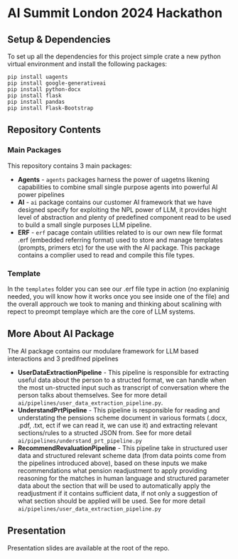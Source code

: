 # AI Summit London 2024 Hackathon
## Setup & Dependencies
To set up all the dependencies for this project simple crate a new python virtual environment and install the following packages:

    pip install uagents
    pip install google-generativeai
    pip install python-docx
    pip install flask
    pip install pandas
    pip install Flask-Bootstrap

## Repository Contents
### Main Packages
This repository contains 3 main packages:
* **Agents** -  ```agents```  packages harness the power of uagetns likening capabilities to combine small single purpose agents into powerful AI power pipelines
* **AI** - ```ai```  package contains our customer AI framework that we have designed specify for exploiting the NPL power of LLM, it provides hight level of abstraction and plenty of predefined component read to be used to build a small single purposes LLM pipeline.
* **ERF**  - ```erf``` pacage contain utilities related to is our own new file format .erf (embedded referring format) used to store and manage templates (prompts, primers etc) for the use with the AI package. This package contains a complier used to read and compile this file types.
### Template
In the ```templates```  folder you can see our .erf file type in action (no explaninig needed, you will know how it works once you see inside one of the file) and the overall approuch we took to maning and thinking about scalining with repect to preompt templaye which are the core of LLM systems.

## More About AI Package
The AI package contains our modulare framework for LLM based interactions and 3 predifned pipelines
* **UserDataExtractionPipeline**  - This pipeline is responsible for extracting useful data about the person to a structed format, we can handle when the most un-structed input such as transcript of conversation where the person talks about themselves.   See for more detail ```ai/pipelines/user_data_extraction_pipeline.py```.
* **UnderstandPrtPipeline** - This pipeline is responsible for reading and understating the pensions scheme document in various formats (.docx, .pdf, .txt, ect if we can read it, we can use it) and extracting relevant sections/rules to a structed JSON from. See for more detail ```ai/pipelines/understand_prt_pipeline.py```
* **RecommendRevaluationPipeline** - This pipeline take in structured user data and structured relevant scheme data (from data points come from the pipelines introduced above), based on these inputs we make recommendations what pension readjustment to apply providing reasoning for the matches in human language and structured parameter data about the section that will be used to automatically apply the readjustment if it contains sufficient data, if not only a suggestion of what section should be applied will be used. See for more detail ```ai/pipelines/user_data_extraction_pipeline.py``` 

## Presentation
Presentation slides are available at the root of the repo. 

